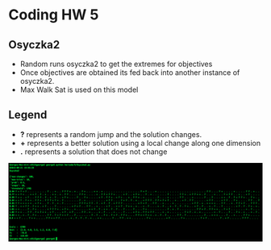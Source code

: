 # Coding HW 5

## Osyczka2
* Random runs osyczka2 to get the extremes for objectives
* Once objectives are obtained its fed back into another instance of osyczka2.
* Max Walk Sat is used on this model

## Legend
* **?** represents a random jump and the solution changes.
* **+** represents a better solution using a local change along one dimension
* **.** represents a solution that does not change

![Osyczka2](img/Osyczka2.png)